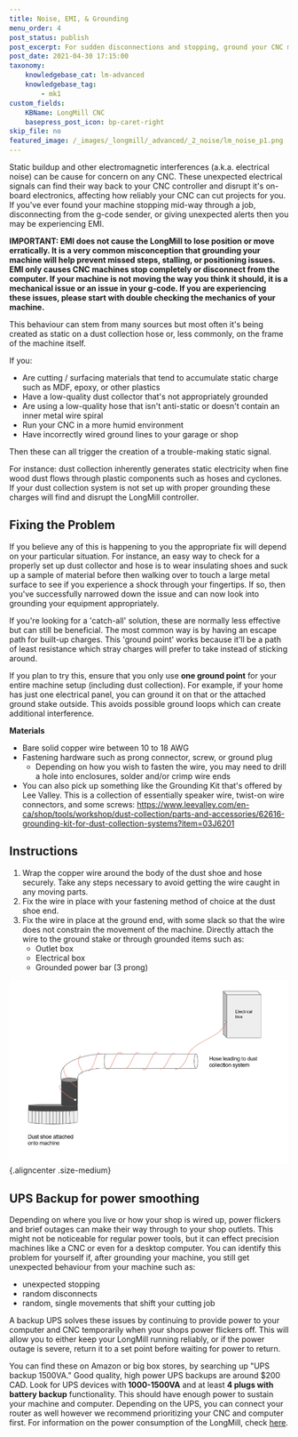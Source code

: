 ```yaml
---
title: Noise, EMI, & Grounding
menu_order: 4
post_status: publish
post_excerpt: For sudden disconnections and stopping, ground your CNC machine to reduce electromagnetic interference (EMI), which generates from dust collectors.
post_date: 2021-04-30 17:15:00
taxonomy:
    knowledgebase_cat: lm-advanced
    knowledgebase_tag:
        - mk1
custom_fields:
    KBName: LongMill CNC
    basepress_post_icon: bp-caret-right
skip_file: no
featured_image: /_images/_longmill/_advanced/_2_noise/lm_noise_p1.png
---
```


Static buildup and other electromagnetic interferences (a.k.a. electrical noise) can be cause for concern on any CNC. These unexpected electrical signals can find their way back to your CNC controller and disrupt it's on-board electronics, affecting how reliably your CNC can cut projects for you. If you've ever found your machine stopping mid-way through a job, disconnecting from the g-code sender, or giving unexpected alerts then you may be experiencing EMI.

<strong>IMPORTANT: EMI does not cause the LongMill to lose position or move erratically. It is a very common misconception that grounding your machine will help prevent missed steps, stalling, or positioning issues. EMI only causes CNC machines stop completely or disconnect from the computer. If your machine is not moving the way you think it should, it is a mechanical issue or an issue in your g-code. If you are experiencing these issues, please start with double checking the mechanics of your machine.</strong>

This behaviour can stem from many sources but most often it's being created as static on a dust collection hose or, less commonly, on the frame of the machine itself.

If you:
<ul>
  <li>Are cutting / surfacing materials that tend to accumulate static charge such as MDF, epoxy, or other plastics</li>
  <li>Have a low-quality dust collector that's not appropriately grounded</li>
  <li>Are using a low-quality hose that isn't anti-static or doesn't contain an inner metal wire spiral</li>
  <li>Run your CNC in a more humid environment</li>
  <li>Have incorrectly wired ground lines to your garage or shop</li>
</ul>

Then these can all trigger the creation of a trouble-making static signal.

For instance: dust collection inherently generates static electricity when fine wood dust flows through plastic components such as hoses and cyclones. If your dust collection system is not set up with proper grounding these charges will find and disrupt the LongMill controller.

<h2>Fixing the Problem</h2>

If you believe any of this is happening to you the appropriate fix will depend on your particular situation. For instance, an easy way to check for a properly set up dust collector and hose is to wear insulating shoes and suck up a sample of material before then walking over to touch a large metal surface to see if you experience a shock through your fingertips. If so, then you've successfully narrowed down the issue and can now look into grounding your equipment appropriately.

If you're looking for a 'catch-all' solution, these are normally less effective but can still be beneficial. The most common way is by having an escape path for built-up charges. This 'ground point' works because it'll be a path of least resistance which stray charges will prefer to take instead of sticking around.

If you plan to try this, ensure that you only use <b>one ground point</b> for your entire machine setup (including dust collection). For example, if your home has just one electrical panel, you can ground it on that or the attached ground stake outside. This avoids possible ground loops which can create additional interference.

<strong>Materials</strong>
<ul>
  <li>Bare solid copper wire between 10 to 18 AWG</li>
  <li>Fastening hardware such as prong connector, screw, or ground plug
<ul>
  <li>Depending on how you wish to fasten the wire, you may need to drill a hole into enclosures, solder and/or crimp wire ends</li>
</ul>
</li>
  <li>You can also pick up something like the Grounding Kit that's offered by Lee Valley. This is a collection of essentially speaker wire, twist-on wire connectors, and some screws: <a href="https://www.leevalley.com/en-ca/shop/tools/workshop/dust-collection/parts-and-accessories/62616-grounding-kit-for-dust-collection-systems?item=03J6201" target="_blank" rel="noopener">https://www.leevalley.com/en-ca/shop/tools/workshop/dust-collection/parts-and-accessories/62616-grounding-kit-for-dust-collection-systems?item=03J6201</a></li>
</ul>

<h2>Instructions</h2>

1. Wrap the copper wire around the body of the dust shoe and hose securely. Take any steps necessary to avoid getting the wire caught in any moving parts.
1. Fix the wire in place with your fastening method of choice at the dust shoe end.
1. Fix the wire in place at the ground end, with some slack so that the wire does not constrain the movement of the machine. Directly attach the wire to the ground stake or through grounded items such as:
   - Outlet box
   - Electrical box
   - Grounded power bar (3 prong)

![](/_images/_longmill/_advanced/_2_noise/lm_noise_p1.png){.aligncenter .size-medium}

<h2>UPS Backup for power smoothing</h2>

Depending on where you live or how your shop is wired up, power flickers and brief outages can make their way through to your shop outlets. This might not be noticeable for regular power tools, but it can effect precision machines like a CNC or even for a desktop computer. You can identify this problem for yourself if, after grounding your machine, you still get unexpected behaviour from your machine such as:

<ul>
  <li>unexpected stopping</li>
  <li>random disconnects</li>
  <li>random, single movements that shift your cutting job</li>
</ul>

A backup UPS solves these issues by continuing to provide power to your computer and CNC temporarily when your shops power flickers off. This will allow you to either keep your LongMill running reliably, or if the power outage is severe, return it to a set point before waiting for power to return.

You can find these on Amazon or big box stores, by searching up "UPS backup 1500VA." Good quality, high power UPS backups are around $200 CAD. Look for UPS devices with<strong> 1000-1500VA</strong> and at least <strong>4 plugs with</strong><span class="a-list-item"><strong> battery backup</strong> functionality. T</span>his should have enough power to sustain your machine and computer. Depending on the UPS, you can connect your router as well however we recommend prioritizing your CNC and computer first. For information on the power consumption of the LongMill, check <a href="https://sienci.com/faq/lm-faq/what-are-the-power-requirements-for-the-LongMill/">here</a>.
